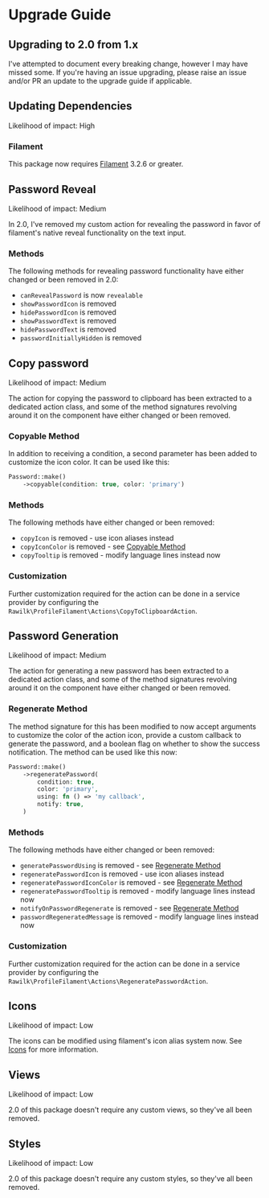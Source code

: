 # Upgrade Guide

## Upgrading to 2.0 from 1.x

I've attempted to document every breaking change, however I may have missed some. If you're having an issue upgrading, please raise an issue and/or PR an update to the upgrade guide if applicable.

## Updating Dependencies

Likelihood of impact: High

### Filament

This package now requires [Filament](https://filamentphp.com) 3.2.6 or greater.

## Password Reveal

Likelihood of impact: Medium

In 2.0, I've removed my custom action for revealing the password in favor of filament's native reveal functionality on the text input.

### Methods

The following methods for revealing password functionality have either changed or been removed in 2.0:

-   `canRevealPassword` is now `revealable`
-   `showPasswordIcon` is removed
-   `hidePasswordIcon` is removed
-   `showPasswordText` is removed
-   `hidePasswordText` is removed
-   `passwordInitiallyHidden` is removed

## Copy password

Likelihood of impact: Medium

The action for copying the password to clipboard has been extracted to a dedicated action class, and some of the method signatures revolving around it on the component have either changed or been removed.

### Copyable Method

In addition to receiving a condition, a second parameter has been added to customize the icon color. It can be used like this:

```php
Password::make()
    ->copyable(condition: true, color: 'primary')
```

### Methods

The following methods have either changed or been removed:

-   `copyIcon` is removed - use icon aliases instead
-   `copyIconColor` is removed - see [Copyable Method](#copyable-method)
-   `copyTooltip` is removed - modify language lines instead now

### Customization

Further customization required for the action can be done in a service provider by configuring the `Rawilk\ProfileFilament\Actions\CopyToClipboardAction`.

## Password Generation

Likelihood of impact: Medium

The action for generating a new password has been extracted to a dedicated action class, and some of the method signatures revolving around it on the component have either changed or been removed.

### Regenerate Method

The method signature for this has been modified to now accept arguments to customize the color of the action icon, provide a custom callback to generate the password, and a boolean flag on whether to show the success notification. The method can be used like this now:

```php
Password::make()
    ->regeneratePassword(
        condition: true,
        color: 'primary',
        using: fn () => 'my callback',
        notify: true,
    )
```

### Methods

The following methods have either changed or been removed:

-   `generatePasswordUsing` is removed - see [Regenerate Method](#regenerate-method)
-   `regeneratePasswordIcon` is removed - use icon aliases instead
-   `regeneratePasswordIconColor` is removed - see [Regenerate Method](#regenerate-method)
-   `regeneratePasswordTooltip` is removed - modify language lines instead now
-   `notifyOnPasswordRegenerate` is removed - see [Regenerate Method](#regenerate-method)
-   `passwordRegeneratedMessage` is removed - modify language lines instead now

### Customization

Further customization required for the action can be done in a service provider by configuring the `Rawilk\ProfileFilament\Actions\RegeneratePasswordAction`.

## Icons

Likelihood of impact: Low

The icons can be modified using filament's icon alias system now. See [Icons](https://github.com/rawilk/filament-password-input/blob/main/README.md#icons) for more information.

## Views

Likelihood of impact: Low

2.0 of this package doesn't require any custom views, so they've all been removed.

## Styles

Likelihood of impact: Low

2.0 of this package doesn't require any custom styles, so they've all been removed.
